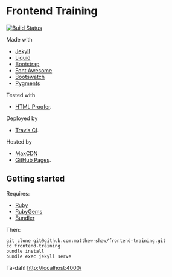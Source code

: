 # Frontend Training
[![Build Status](https://travis-ci.org/matthew-shaw/frontend-training.svg?branch=master)](https://travis-ci.org/matthew-shaw/frontend-training)

Made with
* [Jekyll](http://jekyllrb.com/)
* [Liquid](http://liquidmarkup.org/)
* [Bootstrap](http://getbootstrap.com/)
* [Font Awesome](http://fortawesome.github.io/Font-Awesome/)
* [Bootswatch](http://bootswatch.com/)
* [Pygments](http://pygments.org/)

Tested with
* [HTML Proofer](https://github.com/gjtorikian/html-proofer).

Deployed by
* [Travis CI](https://travis-ci.org/LandRegistry/workflow-prototypes).

Hosted by
* [MaxCDN](http://www.bootstrapcdn.com/)
* [GitHub Pages](https://pages.github.com/).

## Getting started
Requires:
* [Ruby](https://www.ruby-lang.org/en/downloads/)
* [RubyGems](http://rubygems.org/pages/download)
* [Bundler](http://bundler.io)

Then:
```
git clone git@github.com:matthew-shaw/frontend-training.git
cd frontend-training
bundle install
bundle exec jekyll serve
```

Ta-dah!
[http://localhost:4000/](http://localhost:4000/)
